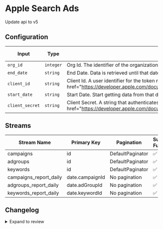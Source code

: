 # Apple Search Ads
Update api to v5

## Configuration

| Input | Type | Description | Default Value |
|-------|------|-------------|---------------|
| `org_id` | `integer` | Org Id. The identifier of the organization that owns the campaign. Your Org Id is the same as your account in the Apple Search Ads UI. |  |
| `end_date` | `string` | End Date. Data is retrieved until that date (included) |  |
| `client_id` | `string` | Client Id. A user identifier for the token request. See &lt;a href=&quot;https://developer.apple.com/documentation/apple_search_ads/implementing_oauth_for_the_apple_search_ads_api&quot;&gt;here&lt;/a&gt; |  |
| `start_date` | `string` | Start Date. Start getting data from that date. |  |
| `client_secret` | `string` | Client Secret. A string that authenticates the user’s setup request. See &lt;a href=&quot;https://developer.apple.com/documentation/apple_search_ads/implementing_oauth_for_the_apple_search_ads_api&quot;&gt;here&lt;/a&gt; |  |

## Streams
| Stream Name | Primary Key | Pagination | Supports Full Sync | Supports Incremental |
|-------------|-------------|------------|---------------------|----------------------|
| campaigns | id | DefaultPaginator | ✅ |  ❌  |
| adgroups | id | DefaultPaginator | ✅ |  ❌  |
| keywords | id | DefaultPaginator | ✅ |  ❌  |
| campaigns_report_daily | date.campaignId | No pagination | ✅ |  ✅  |
| adgroups_report_daily | date.adGroupId | No pagination | ✅ |  ✅  |
| keywords_report_daily | date.keywordId | No pagination | ✅ |  ✅  |

## Changelog

<details>
  <summary>Expand to review</summary>

| Version          | Date              | Pull Request | Subject        |
|------------------|-------------------|--------------|----------------|
| 0.0.1 | 2024-12-11 | | Initial release by [@canhhungit](https://github.com/canhhungit) via Connector Builder |

</details>
